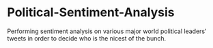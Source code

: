 # Political-Sentiment-Analysis
Performing sentiment analysis on various major world political leaders' tweets in order to decide who is the nicest of the bunch.